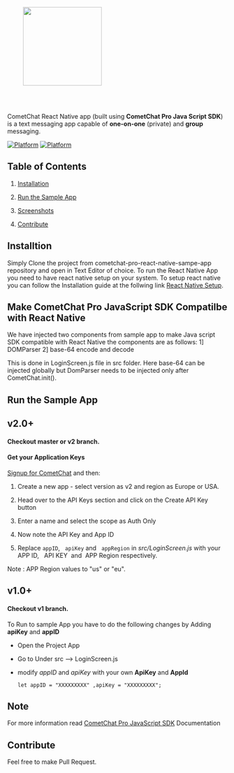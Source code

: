<div style="width:100%">
<div style="width:100%">
	<div style="width:50%; display:inline-block">
		<p align="center">
		<img align="center" width="180" height="180" alt="" src="https://github.com/cometchat-pro/ios-swift-chat-app/blob/master/Screenshots/CometChat%20Logo.png">	
		</p>	
	</div>	
</div>
</br>
</br>
</div>

CometChat React Native app (built using **CometChat Pro Java Script SDK**) is a text messaging app capable of **one-on-one** (private) and **group** messaging. 

[![Platform](https://img.shields.io/badge/Platform-React--Native-green.svg)](#)      [![Platform](https://img.shields.io/badge/Language-JavaScript-yellowgreen.svg)](#)

## Table of Contents

1. [Installation ](#installtion)

2. [Run the Sample App ](#run-the-sample-app)

3. [Screenshots ](#screenshots)

4. [Contribute](#contribute)



## Installtion

   Simply Clone the project from cometchat-pro-react-native-sampe-app repository and open in Text Editor of choice. To run the React Native App you need to have react native setup on your system. To setup react native you can follow the Installation guide at the follwing link [React Native Setup](https://facebook.github.io/react-native/docs/getting-started).


## Make CometChat Pro JavaScript SDK Compatilbe with React Native

We have injected two components from sample app to make Java script SDK compatible with React Native the components are as follows:
1] DOMParser
2] base-64 encode and decode

This is done in LoginScreen.js file in src folder. Here base-64 can be injected globally but DomParser needs to be injected only after CometChat.init().


## Run the Sample App

<h2> v2.0+ </h2>
<h4>
	Checkout master or v2 branch.
</h4>
<h4>Get your Application Keys</h4>
<a href="https://app.cometchat.io/" target="_blank">Signup for CometChat</a> and then:

1. Create a new app - select version as v2 and region as Europe or USA.

2. Head over to the API Keys section and click on the Create API Key button

3. Enter a name and select the scope as Auth Only

4. Now note the API Key and App ID

5. Replace  `appID`, &nbsp; `apiKey` and &nbsp; `appRegion` in *src/LoginScreen.js* with your APP ID, &nbsp; API KEY &nbsp;and&nbsp; APP Region respectively.<br/>

Note : APP Region values to "us" or "eu".

<h2> v1.0+ </h2>
<h4>
	Checkout v1 branch.
</h4>

   To Run to sample App you have to do the following changes by Adding **apiKey** and **appID** 

   - Open the Project App

   - Go to Under src --> LoginScreen.js

   -  modify *appID* and *apiKey* with your own **ApiKey** and **AppId**

        `let appID = "XXXXXXXXX" ,apiKey = "XXXXXXXXX";`

       
       

## Note



   For more information read [CometChat Pro JavaScript SDK](https://prodocs.cometchat.com/docs/js-quick-start) Documentation
                               


## Contribute
   
   
   Feel free to make Pull Request. 
   
